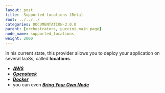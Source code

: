 ```yaml
---
layout: post
title:  Supported locations (Beta)
root: ../../../
categories: DOCUMENTATION-2.0.0
parent: [orchestrators, puccini_main_page]
node_name: supported_locations
weight: 2000
---
```


In his current state, this provider allows you to deploy your application on several IaaSs, called __locations__.  

 - [***AWS***](#/documentation/2.0.0/orchestrators/puccini/location_aws.html)
 - [***Openstack***](#/documentation/2.0.0/orchestrators/puccini/location_openstack.html)
 - [***Docker***](#/documentation/2.0.0/orchestrators/puccini/location_docker.html)
 - you can even [***Bring Your Own Node***](#/documentation/2.0.0/orchestrators/puccini/location_byon.html)
